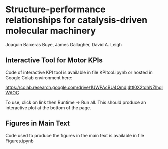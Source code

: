 # Structure-performance relationships for catalysis-driven molecular machinery

Joaquin Baixeras Buye, James Gallagher, David A. Leigh

## Interactive Tool for Motor KPIs

Code of interactive KPI tool is available in file KPItool.ipynb or hosted in Google Colab environment here: 

https://colab.research.google.com/drive/1UWPAcBU4Qmdj4ttl0X2tdhNZlhglWAOC

To use, click on link then Runtime -> Run all. This should produce an interactive plot at the bottom of the page.

## Figures in Main Text

Code used to produce the figures in the main text is available in file Figures.ipynb
